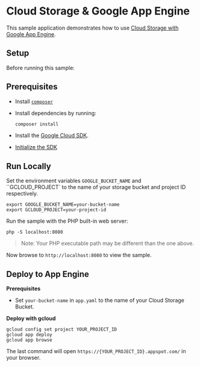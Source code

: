 # Cloud Storage & Google App Engine

This sample application demonstrates how to use [Cloud Storage with Google App Engine](https://cloud.google.com/appengine/docs/flexible/php/using-cloud-storage).

## Setup

Before running this sample:

## Prerequisites

- Install [`composer`](https://getcomposer.org)
- Install dependencies by running:

    ```sh
    composer install
    ```

- Install the [Google Cloud SDK](https://developers.google.com/cloud/sdk/).
- [Initialize the SDK](https://cloud.google.com/sdk/docs/quickstart-mac-os-x#initialize_the_sdk)

## Run Locally

Set the environment variables `GOOGLE_BUCKET_NAME` and ``GCLOUD_PROJECT` to the name of your storage bucket and project ID respectively.

```
export GOOGLE_BUCKET_NAME=your-bucket-name
export GCLOUD_PROJECT=your-project-id
```

Run the sample with the PHP built-in web server:

```
php -S localhost:8080
```

> Note: Your PHP executable path may be different than the one above.

Now browse to `http://localhost:8080` to view the sample.

## Deploy to App Engine

**Prerequisites**

- Set `your-bucket-name` in `app.yaml` to the name of your Cloud Storage Bucket.

**Deploy with gcloud**

```
gcloud config set project YOUR_PROJECT_ID
gcloud app deploy
gcloud app browse
```

The last command will open `https://{YOUR_PROJECT_ID}.appspot.com/`
in your browser.
